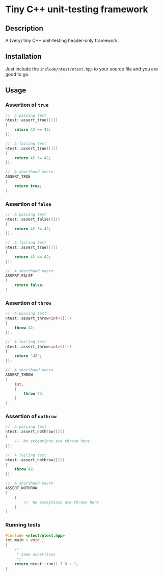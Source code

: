 # Tiny C++ unit-testing framework

## Description

A (very) tiny C++ unit-testing header-only framework.

## Installation

Just include the `include/ntest/ntest.hpp` to your source file and you are good to go.

## Usage

### Assertion of `true`

~~~C++
//  A passing test
ntest::assert_true([]()
{
    return 42 == 42;
});

//  A failing test
ntest::assert_true([]()
{
    return 42 != 42;
});

//  A shorthand macro
ASSERT_TRUE
(
    return true;
)
~~~

### Assertion of `false`

~~~C++
//  A passing test
ntest::assert_false([]()
{
    return 42 != 42;
});

//  A failing test
ntest::assert_true([]()
{
    return 42 == 42;
});

//  A shorthand macro
ASSERT_FALSE
(
    return false;
)
~~~

### Assertion of `throw`

~~~C++
//  A passing test
ntest::assert_throw<int>([]()
{
    throw 42;
});

//  A failing test
ntest::assert_throw<int>([]()
{
    return "42";
});

//  A shorthand macro
ASSERT_THROW
(
    int,
    {
        throw 42;
    }
)
~~~

### Assertion of `nothrow`

~~~C++
//  A passing test
ntest::assert_nothrow([]()
{
    //  No exceptions are thrown here
});

//  A failing test
ntest::assert_nothrow([]()
{
    throw 42;
});

//  A shorthand macro
ASSERT_NOTHROW
(
    {
        //  No exceptions are thrown here
    }
)
~~~

### Running tests
~~~C++
#include <ntest/ntest.hpp>
int main ( void )
{
    /*
     * Some assertions
     */
    return ntest::run() ? 0 : 1;
}
~~~